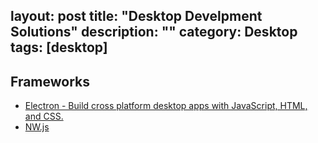 layout: post
title: "Desktop Develpment Solutions"
description: ""
category: Desktop
tags: [desktop]
---

## Frameworks

- [Electron - Build cross platform desktop apps with JavaScript, HTML, and CSS.](http://electron.atom.io/)
- [NW.js](http://nwjs.io/)